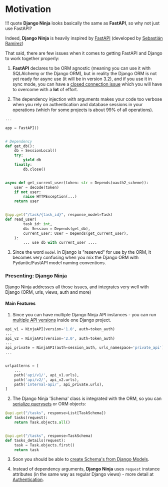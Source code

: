 # Motivation

!!! quote
    **Django Ninja** looks basically the same as **FastAPI**, so why not just use FastAPI?

Indeed, **Django Ninja** is heavily inspired by <a href="https://fastapi.tiangolo.com/" target="_blank">FastAPI</a> (developed by <a href="https://github.com/tiangolo" target="_blank">Sebastián Ramírez</a>)

That said, there are few issues when it comes to getting FastAPI and Django to work together properly:

1) **FastAPI** declares to be ORM agnostic (meaning you can use it with SQLAlchemy or the Django ORM), but in reality the Django ORM is not yet ready for async use (it will be in version 3.2), and if you use it in sync mode, you can have a [closed connection issue](https://github.com/tiangolo/fastapi/issues/716) which you will have to overcome with a **lot** of effort.

2) The dependency injection with arguments makes your code too verbose when you rely on authentication and database sessions in your operations (which for some projects is about 99% of all operations).

```Python hl_lines="25 26"
...

app = FastAPI()


# Dependency
def get_db():
    db = SessionLocal()
    try:
        yield db
    finally:
        db.close()


async def get_current_user(token: str = Depends(oauth2_scheme)):
    user = decode(token)
    if not user:
        raise HTTPException(...)
    return user


@app.get("/task/{task_id}", response_model=Task)
def read_user(
        task_id: int,
        db: Session = Depends(get_db), 
        current_user: User = Depends(get_current_user),
    ):
        ... use db with current_user ....
```

3) Since the word `model` in Django is "reserved" for use by the ORM, it becomes very confusing when you mix the Django ORM with Pydantic/FastAPI model naming conventions. 

### Presenting: Django Ninja

Django Ninja addresses all those issues, and integrates very well with Django (ORM, urls, views, auth and more)

#### Main Features

1) Since you can have multiple Django Ninja API instances - you can run [multiple API versions](/tutorial/versioning) inside one Django project.

```Python
api_v1 = NinjaAPI(version='1.0', auth=token_auth)
...
api_v2 = NinjaAPI(version='2.0', auth=token_auth)
...
api_private = NinjaAPI(auth=session_auth, urls_namespace='private_api')
...


urlpatterns = [
    ...
    path('api/v1/', api_v1.urls),
    path('api/v2/', api_v2.urls),
    path('internal-api/', api_private.urls),
]
```

2) The Django Ninja 'Schema' class is integrated with the ORM, so you can [serialize querysets](/tutorial/response-schema/#returning-querysets) or ORM objects:

```Python
@api.get("/tasks", response=List[TaskSchema])
def tasks(request):
    return Task.objects.all()


@api.get("/tasks", response=TaskSchema)
def tasks_details(request):
    task = Task.objects.first()
    return task
```
3) Soon you should be able to [create Schema's from Django Models](/proposals/models/).

4) Instead of dependency arguments, **Django Ninja** uses `request` instance attributes (in the same way as regular Django views) - more detail at [Authentication](/tutorial/authentication/).
